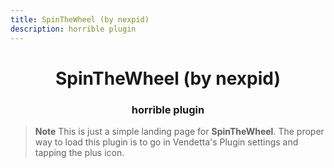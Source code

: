 ```yaml
---
title: SpinTheWheel (by nexpid)
description: horrible plugin
---
```


<div align="center">
    <h1>SpinTheWheel (by nexpid)</h1>
    <h3>horrible plugin</h3>
</div>

> **Note**
> This is just a simple landing page for **SpinTheWheel**. The proper way to load this plugin is to go in Vendetta's Plugin settings and tapping the plus icon.
